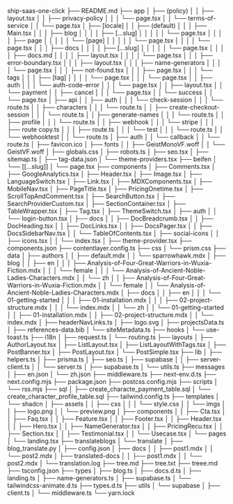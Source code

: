 ship-saas-one-click
├── README.md
├── app
│   ├── (policy)
│   │   ├── layout.tsx
│   │   ├── privacy-policy
│   │   │   └── page.tsx
│   │   └── terms-of-service
│   │       └── page.tsx
│   ├── [locale]
│   │   ├── (default)
│   │   │   ├── Main.tsx
│   │   │   ├── blog
│   │   │   │   ├── [...slug]
│   │   │   │   │   └── page.tsx
│   │   │   │   ├── page
│   │   │   │   │   └── [page]
│   │   │   │   │       └── page.tsx
│   │   │   │   └── page.tsx
│   │   │   ├── docs
│   │   │   │   ├── [...slug]
│   │   │   │   │   └── page.tsx
│   │   │   │   ├── docs.md
│   │   │   │   ├── layout.tsx
│   │   │   │   └── page.tsx
│   │   │   ├── error-boundary.tsx
│   │   │   ├── layout.tsx
│   │   │   ├── name-generators
│   │   │   │   └── page.tsx
│   │   │   ├── not-found.tsx
│   │   │   ├── page.tsx
│   │   │   └── tags
│   │   │       ├── [tag]
│   │   │       │   └── page.tsx
│   │   │       └── page.tsx
│   │   ├── auth
│   │   │   └── auth-code-error
│   │   │       └── page.tsx
│   │   ├── layout.tsx
│   │   └── payment
│   │       ├── cancel
│   │       │   └── page.tsx
│   │       └── success
│   │           └── page.tsx
│   ├── api
│   │   ├── auth
│   │   │   └── check-session
│   │   │       └── route.ts
│   │   ├── characters
│   │   │   └── route.ts
│   │   ├── create-checkout-session
│   │   │   └── route.ts
│   │   ├── generate-names
│   │   │   └── route.ts
│   │   ├── profile
│   │   │   └── route.ts
│   │   ├── webhook
│   │   │   └── stripe
│   │   │       ├── route copy.ts
│   │   │       ├── route.ts
│   │   │       └── test
│   │   │           └── route.ts
│   │   └── webhooktest
│   │       └── route.ts
│   ├── auth
│   │   └── callback
│   │       └── route.ts
│   ├── favicon.ico
│   ├── fonts
│   │   ├── GeistMonoVF.woff
│   │   └── GeistVF.woff
│   ├── globals.css
│   ├── robots.ts
│   ├── seo.tsx
│   ├── sitemap.ts
│   ├── tag-data.json
│   └── theme-providers.tsx
├── beifen
│   └── [[...slug]]
│       └── page.tsx
├── components
│   ├── Comments.tsx
│   ├── GoogleAnalytics.tsx
│   ├── Header.tsx
│   ├── Image.tsx
│   ├── LanguageSwitch.tsx
│   ├── Link.tsx
│   ├── MDXComponents.tsx
│   ├── MobileNav.tsx
│   ├── PageTitle.tsx
│   ├── PricingOnetime.tsx
│   ├── ScrollTopAndComment.tsx
│   ├── SearchButton.tsx
│   ├── SearchProviderCustom.tsx
│   ├── SectionContainer.tsx
│   ├── TableWrapper.tsx
│   ├── Tag.tsx
│   ├── ThemeSwitch.tsx
│   ├── auth
│   │   └── login-button.tsx
│   ├── docs
│   │   ├── DocBreadcrumb.tsx
│   │   ├── DocHeading.tsx
│   │   ├── DocLinks.tsx
│   │   ├── DocsPager.tsx
│   │   ├── DocsSidebarNav.tsx
│   │   └── TableOfContents.tsx
│   ├── social-icons
│   │   ├── icons.tsx
│   │   └── index.tsx
│   ├── theme-provider.tsx
├── components.json
├── contentlayer.config.ts
├── css
│   └── prism.css
├── data
│   ├── authors
│   │   ├── default.mdx
│   │   └── sparrowhawk.mdx
│   ├── blog
│   │   ├── en
│   │   │   ├── Analysis-of-Four-Great-Warriors-in-Wuxia-Fiction.mdx
│   │   │   └── female
│   │   │       └── Analysis-of-Ancient-Noble-Ladies-Characters.mdx
│   │   └── zh
│   │       ├── Analysis-of-Four-Great-Warriors-in-Wuxia-Fiction.mdx
│   │       └── female
│   │           └── Analysis-of-Ancient-Noble-Ladies-Characters.mdx
│   ├── docs
│   │   ├── en
│   │   │   └── 01-getting-started
│   │   │       ├── 01-installation.mdx
│   │   │       ├── 02-project-structure.mdx
│   │   │       └── index.mdx
│   │   └── zh
│   │       └── 01-getting-started
│   │           ├── 01-installation.mdx
│   │           ├── 02-project-structure.mdx
│   │           └── index.mdx
│   ├── headerNavLinks.ts
│   ├── logo.svg
│   ├── projectsData.ts
│   ├── references-data.bib
│   └── siteMetadata.ts
├── hooks
│   └── use-toast.ts
├── i18n
│   ├── request.ts
│   └── routing.ts
├── layouts
│   ├── AuthorLayout.tsx
│   ├── ListLayout.tsx
│   ├── ListLayoutWithTags.tsx
│   ├── PostBanner.tsx
│   ├── PostLayout.tsx
│   └── PostSimple.tsx
├── lib
│   ├── helpers.ts
│   ├── prisma.ts
│   ├── seo.ts
│   ├── supabase
│   │   ├── server-client.ts
│   │   └── server.ts
│   ├── supabase.ts
│   └── utils.ts
├── messages
│   ├── en.json
│   └── zh.json
├── middleware.ts
├── next-env.d.ts
├── next.config.mjs
├── package.json
├── postcss.config.mjs
├── scripts
│   └── rss.mjs
├── sql
│   ├── create_characte_payment_table.sql
│   └── create_character_profile_table.sql
├── tailwind.config.ts
├── templates
│   └── shadcn
│       ├── assets
│       │   ├── css
│       │   │   └── style.css
│       │   └── imgs
│       │       ├── logo.png
│       │       └── preview.png
│       ├── components
│       │   ├── Cta.tsx
│       │   ├── Faq.tsx
│       │   ├── Feature.tsx
│       │   ├── Footer.tsx
│       │   ├── Header.tsx
│       │   ├── Hero.tsx
│       │   ├── NameGenerator.tsx
│       │   ├── PricingRecu.tsx
│       │   ├── Section.tsx
│       │   ├── Testimonial.tsx
│       │   └── Usecase.tsx
│       └── pages
│           └── landing.tsx
├── translateblogs
│   └── translate
│       ├── blog_translate.py
│       ├── config.json
│       ├── docs
│       │   ├── post1.mdx
│       │   └── post2.mdx
│       ├── translated-docs
│       │   ├── post1.mdx
│       │   └── post2.mdx
│       └── translation.log
├── tree.md
├── tree.txt
├── treee.md
├── tsconfig.json
├── types
│   ├── blog.ts
│   ├── docs.d.ts
│   ├── landing.ts
│   ├── name-generators.ts
│   ├── supabase.ts
│   └── tailwindcss-animate.d.ts
├── types.d.ts
├── utils
│   └── supabase
│       ├── client.ts
│       └── middleware.ts
└── yarn.lock
